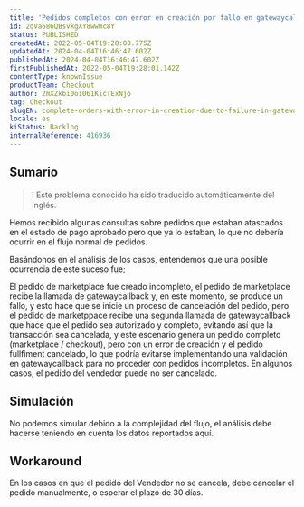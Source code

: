 ```yaml
---
title: 'Pedidos completos con error en creación por fallo en gatewaycallbak'
id: 2qVa686QBsvkgXY8wwmc8Y
status: PUBLISHED
createdAt: 2022-05-04T19:28:00.775Z
updatedAt: 2024-04-04T16:46:47.602Z
publishedAt: 2024-04-04T16:46:47.602Z
firstPublishedAt: 2022-05-04T19:28:01.142Z
contentType: knownIssue
productTeam: Checkout
author: 2mXZkbi0oi061KicTExNjo
tag: Checkout
slugEN: complete-orders-with-error-in-creation-due-to-failure-in-gatewaycallbak
locale: es
kiStatus: Backlog
internalReference: 416936
---
```


## Sumario

>ℹ️ Este problema conocido ha sido traducido automáticamente del inglés.


Hemos recibido algunas consultas sobre pedidos que estaban atascados en el estado de pago aprobado pero que ya lo estaban, lo que no debería ocurrir en el flujo normal de pedidos.

Basándonos en el análisis de los casos, entendemos que una posible ocurrencia de este suceso fue;

El pedido de marketplace fue creado incompleto, el pedido de marketplace recibe la llamada de gatewaycallback y, en este momento, se produce un fallo, y esto hace que se inicie un proceso de cancelación del pedido, pero el pedido de marketppace recibe una segunda llamada de gatewaycallback que hace que el pedido sea autorizado y completo, evitando así que la transacción sea cancelada, y este escenario genera un pedido completo (marketplace / checkout), pero con un error de creación y el pedido fullfiment cancelado, lo que podría evitarse implementando una validación en gatewaycallback para no proceder con pedidos incompletos.
En algunos casos, el pedido del vendedor puede no ser cancelado.


##

## Simulación



No podemos simular debido a la complejidad del flujo, el análisis debe hacerse teniendo en cuenta los datos reportados aquí.




## Workaround


En los casos en que el pedido del Vendedor no se cancela, debe cancelar el pedido manualmente, o esperar el plazo de 30 días.





